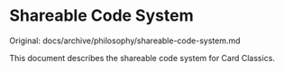 # Shareable Code System

Original: docs/archive/philosophy/shareable-code-system.md

This document describes the shareable code system for Card Classics.
